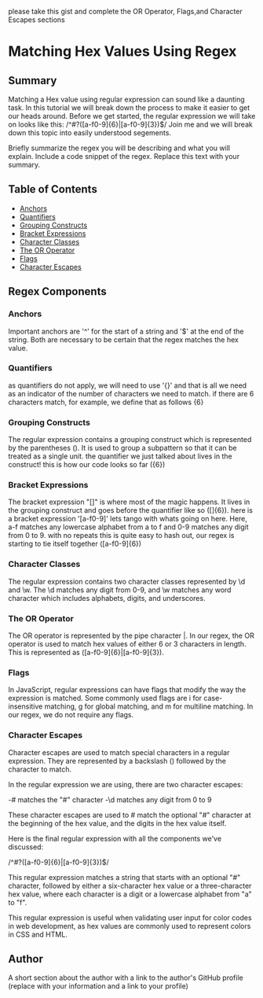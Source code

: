 please take this gist and complete the OR Operator, Flags,and Character Escapes sections

# Matching Hex Values Using Regex

## Summary

Matching a Hex value using regular expression can sound like a daunting task. In this tutorial we will break down the process to make it easier to get our heads around. 
Before we get started, the regular expression we will take on looks like this:
/^#?([a-f0-9]{6}|[a-f0-9]{3})$/
Join me and we will break down this topic into easily understood segements. 


Briefly summarize the regex you will be describing and what you will explain. Include a code snippet of the regex. Replace this text with your summary.

## Table of Contents

- [Anchors](#anchors)
- [Quantifiers](#quantifiers)
- [Grouping Constructs](#grouping-constructs)
- [Bracket Expressions](#bracket-expressions)
- [Character Classes](#character-classes)
- [The OR Operator](#the-or-operator)
- [Flags](#flags)
- [Character Escapes](#character-escapes)

## Regex Components

### Anchors

Important anchors are '^' for the start of a string and '$' at the end of the string. Both are necessary to be certain that the regex matches the hex value.

### Quantifiers

as quantifiers do not apply, we will need to use '{}' and that is all we need as an indicator of the number of characters we need to match.
if there are 6 characters match, for example, we define that as follows {6}

### Grouping Constructs

The regular expression contains a grouping construct which is represented by the parentheses (). It is used to group a subpattern so that it can be treated as a single unit.
the quantifier we just talked about lives in the construct! this is how our code looks so far ({6})

### Bracket Expressions

The bracket expression "[]" is where most of the magic happens. It lives in the grouping construct and goes before the quantifier like so ([]{6}). 
here is a bracket expression '[a-f0-9]' lets tango with whats going on here. Here, a-f matches any lowercase alphabet from a to f and 0-9 matches any digit from 0 to 9.
with no repeats this is quite easy to hash out, our regex is starting to tie itself together ([a-f0-9]{6})

### Character Classes

The regular expression contains two character classes represented by \d and \w. The \d matches any digit from 0-9, and \w matches any word character which includes alphabets, digits, and underscores.

### The OR Operator

The OR operator is represented by the pipe character |. In our regex, the OR operator is used to match hex values of either 6 or 3 characters in length. This is represented as ([a-f0-9]{6}|[a-f0-9]{3}).

### Flags

In JavaScript, regular expressions can have flags that modify the way the expression is matched. Some commonly used flags are i for case-insensitive matching, g for global matching, and m for multiline matching. In our regex, we do not require any flags.

### Character Escapes

Character escapes are used to match special characters in a regular expression. They are represented by a backslash () followed by the character to match.

In the regular expression we are using, there are two character escapes:

-# matches the "#" character
-\d matches any digit from 0 to 9

These character escapes are used to # match the optional "#" character at the beginning of the hex value, and the digits in the hex value itself.

Here is the final regular expression with all the components we've discussed:

/^#?([a-f0-9]{6}|[a-f0-9]{3})$/

This regular expression matches a string that starts with an optional "#" character, followed by either a six-character hex value or a three-character hex value, where each character is a digit or a lowercase alphabet from "a" to "f".

This regular expression is useful when validating user input for color codes in web development, as hex values are commonly used to represent colors in CSS and HTML.

## Author

A short section about the author with a link to the author's GitHub profile (replace with your information and a link to your profile)
